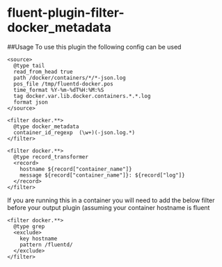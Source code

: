 # fluent-plugin-filter-docker_metadata


##Usage
To use this plugin the following config can be used

```
<source>
  @type tail
  read_from_head true
  path /docker/containers/*/*-json.log
  pos_file /tmp/fluentd-docker.pos
  time_format %Y-%m-%dT%H:%M:%S
  tag docker.var.lib.docker.containers.*.*.log
  format json
</source>

<filter docker.**>
  @type docker_metadata
  container_id_regexp  (\w+)(-json.log.*)
</filter>

<filter docker.**>
  @type record_transformer
  <record>
    hostname ${record["container_name"]}
    message ${record["container_name"]}: ${record["log"]}
  </record>
</filter>
```

If you are running this in a container you will need to add the below filter before your output plugin  (assuming your container hostname is fluent

```
<filter docker.**>
  @type grep
  <exclude>
    key hostname
    pattern /fluentd/
  </exclude>
</filter>
```
